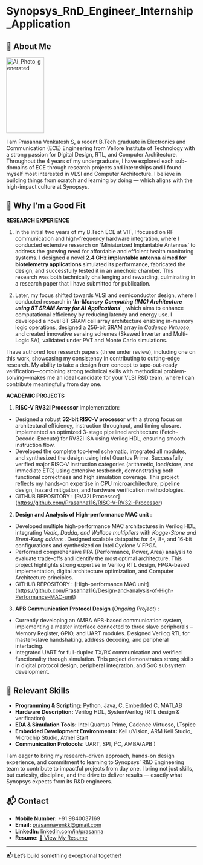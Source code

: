 # Synopsys_RnD_Engineer_Internship_Application

## 👋 About Me
<img width="100" height="200" alt="Ai_Photo_generated" src="https://github.com/user-attachments/assets/ae21b5eb-7865-4305-937b-f96f3b0fbcb1" />

I am Prasanna Venkatesh S, a recent B.Tech graduate in Electronics and Communication (ECE) Engineering from Vellore Institute of Technology with a strong passion for Digital Design, RTL, and Computer Architecture. 
Throughout the 4 years of my undergraduate, I have explored each sub-domains of ECE through research projects and internships and I found myself most interested in VLSI and Computer Architecture. I believe in building things from scratch and learning by doing — which aligns with the high-impact culture at Synopsys.

## 🚀 Why I’m a Good Fit

**RESEARCH EXPERIENCE**

1. In the initial two years of my B.Tech ECE at VIT, I focused on RF communication and high-frequency hardware integration, where I conducted extensive research on ‘Miniaturized Implantable Antennas’ to address the growing need for affordable and efficient health monitoring systems. I designed a novel **2.4 GHz implantable antenna aimed for biotelemetry applications** simulated its performance, fabricated the design, and successfully tested it in an anechoic chamber. This research was both technically challenging and rewarding, culminating in a research paper that I have submitted for publication.

2. Later, my focus shifted towards VLSI and semiconductor design, where I conducted research in '_**In-Memory Computing (IMC) Architecture using 8T SRAM Array for AI Applications**_' , which aims to enhance computational efficiency by reducing latency and energy use. I developed a novel 8T SRAM cell array architecture enabling in-memory logic operations, designed a 256-bit SRAM array in _Cadence Virtuoso_, and created innovative sensing schemes (Skewed Inverter and Multi-Logic SA), validated under PVT and Monte Carlo simulations.



I have authored four research papers (three under review), including one on this work, showcasing my consistency in contributing to cutting-edge research. My  ability to take a design from concept to tape-out-ready verification—combining strong technical skills with methodical problem-solving—makes me an ideal candidate for your VLSI R&D team, where I can contribute meaningfully from day one.

**ACADEMIC PROJECTS** 

1. **RISC-V RV32I Processor** Implementation:
- Designed a robust **32-bit RISC-V processor** with a strong focus on architectural efficiency, instruction throughput, and timing closure. Implemented an optimized 3-stage pipelined architecture (Fetch–Decode–Execute) for RV32I ISA using Verilog HDL, ensuring smooth instruction flow.
- Developed the complete top-level schematic, integrated all modules, and synthesized the design using Intel Quartus Prime. Successfully verified  major RISC-V instruction categories (arithmetic, load/store, and immediate ETC) using extensive testbench, demonstrating both functional correctness and high simulation coverage. This project reflects my hands-on expertise in CPU microarchitecture, pipeline design, hazard mitigation, and hardware verification methodologies.
- GITHUB REPOSITORY : [RV32I Processor] (https://github.com/Prasanna116/RISC-V-RV32I-Processor)

2. **Design and Analysis of High-performance MAC unit** :

- Developed multiple high-performance MAC architectures in Verilog HDL, integrating _Vedic, Dadda, and Wallace multipliers_ with _Kogge-Stone and Brent-Kung adders_ . Designed scalable datapaths for 4-, 8-, and 16-bit configurations and synthesized on Intel Cyclone V FPGA. 
- Performed comprehensive PPA (Performance, Power, Area) analysis to evaluate trade-offs and identify the most optimal architecture. This project highlights strong expertise in Verilog RTL design, FPGA-based implementation, digital architecture optimization, and Computer Architecture principles.
- GITHUB REPOSITORY : [High-performance MAC unit] (https://github.com/Prasanna116/Design-and-analysis-of-High-Performance-MAC-unit)

3. **APB Communication Protocol Design** (_Ongoing Project_) :

- Currently developing an AMBA APB-based communication system, implementing a master interface connected to three slave peripherals – Memory Register, GPIO, and UART modules. Designed Verilog RTL for master–slave handshaking, address decoding, and peripheral interfacing. 
- Integrated UART for full-duplex TX/RX communication and verified functionality through simulation. This project demonstrates strong skills in digital protocol design, peripheral integration, and SoC subsystem development.

## 🚀 Relevant Skills

- **Programming & Scripting:** Python, Java, C, Embedded C, MATLAB  
- **Hardware Description:** Verilog HDL, SystemVerilog (RTL design & verification)  
- **EDA & Simulation Tools:** Intel Quartus Prime, Cadence Virtuoso, LTspice  
- **Embedded Development Environments:** Keil uVision, ARM Keil Studio, Microchip Studio, Atmel Start  
- **Communication Protocols:** UART, SPI, I²C, AMBA(APB ) 


 I am eager to bring my research-driven approach, hands-on design experience, and commitment to learning to Synopsys’ R&D Engineering team to contribute to impactful projects from day one. I bring not just skills, but curiosity, discipline, and the drive to deliver results — exactly what Synopsys expects from its R&D engineers.

## 📬 Contact  
- **Mobile Number:** +91 9840037169
- **Email:** prasannavenkk@gmail.com  
- **LinkedIn:** [linkedin.com/in/prasanna](https://www.linkedin.com/in/prasannav23)  
- **Resume:** [📄 View My Resume]()   




---

📬 Let’s build something exceptional together!
